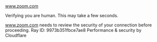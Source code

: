 www.zoom.com

Verifying you are human. This may take a few seconds.

www.zoom.com needs to review the security of your connection before proceeding.
Ray ID: 9973b351fbce7ae8
Performance & security by Cloudflare